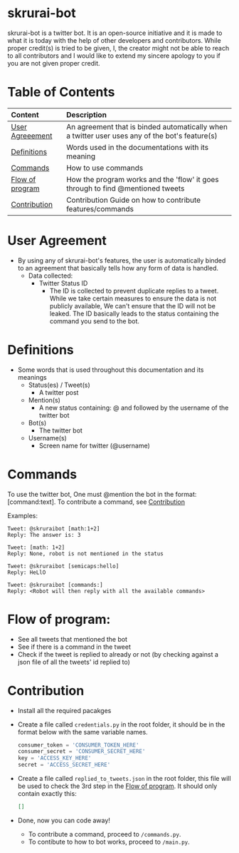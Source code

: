 # skrurai-bot
skrurai-bot is a twitter bot. It is an open-source initiative and it is made to what it is today with the help of other developers and contributors. While proper credit(s) is tried to be given, I, the creator might not be able to reach to all contributors and I would like to extend my sincere apology to you if you are not given proper credit.

# Table of Contents
| Content               | Description           |
|:-------------         |:-------------|
| [User Agreeement](#user-agreement)       |An agreement that is binded automatically when a twitter user uses any of the bot's feature(s) |
| [Definitions](#Definitions)              | Words used in the documentations with its meaning      |
| [Commands](#commands)         | How to use commands      |
| [Flow of program](#Flow-of-program) | How the program works and the 'flow' it goes through to find @mentioned tweets |
| [Contribution](#Contribution) | Contribution Guide on how to contribute features/commands|

# User Agreement
-   By using any of skrurai-bot's features, the user is automatically binded to an agreement that basically tells how any form of data is handled.
    -   Data collected:
        -   Twitter Status ID
            -   The ID is collected to prevent duplicate replies to a tweet. While we take certain measures to ensure the data is not publicly available, We can't ensure that the ID will not be leaked. The ID basically leads to the status containing the command you send to the bot.

# Definitions
-   Some words that is used throughout this documentation and its meanings
    -   Status(es) / Tweet(s)
        -   A twitter post
    -   Mention(s)
        -   A new status containing: @ and followed by the username of the twitter bot
    -   Bot(s)
        -   The twitter bot
    -   Username(s)
        -   Screen name for twitter (@username)

# Commands
To use the twitter bot, One must @mention the bot in the format: [command:text]. To contribute a command, see [Contribution](#contribution)

Examples:
```
Tweet: @skruraibot [math:1+2]
Reply: The answer is: 3

Tweet: [math: 1+2]
Reply: None, robot is not mentioned in the status

Tweet: @skruraibot [semicaps:hello]
Reply: HeLlO

Tweet: @skruraibot [commands:]
Reply: <Robot will then reply with all the available commands>

```

# Flow of program:
-   See all tweets that mentioned the bot
-   See if there is a command in the tweet
-   Check if the tweet is replied to already or not (by checking against a json file of all the tweets' id replied to)

#  Contribution
-   Install all the required pacakges
-   Create a file called `credentials.py` in the root folder, it should be in the format below with the same variable names.
    ```python
    consumer_token = 'CONSUMER_TOKEN_HERE'
    consumer_secret = 'CONSUMER_SECRET_HERE'
    key = 'ACCESS_KEY_HERE'
    secret = 'ACCESS_SECRET_HERE'
    ```
-   Create a file called `replied_to_tweets.json` in the root folder, this file will be used to check the 3rd step in the [Flow of program](#flow-of-program). It should only contain exactly this:
    ```json
    []
    ```

-   Done, now you can code away!
    -   To contribute a command, proceed to `/commands.py`.
    -   To contibute to how to bot works, proceed to `/main.py`.